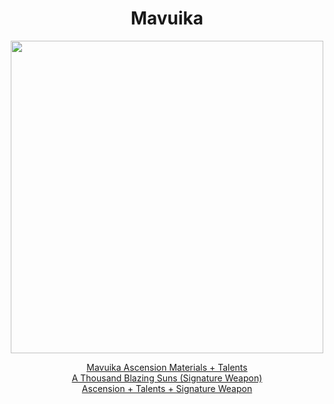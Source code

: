 <body>
  <div align="center">
    <h1> Mavuika </h1>
<img src="https://i.imgur.com/0VBglMW.png" width=500>

<a href="https://github.com/lihgrandini/characterstp/blob/main/Mavuika/Mavuika.rar">Mavuika Ascension Materials + Talents</a><br>
<a href="">A Thousand Blazing Suns (Signature Weapon)</a><br>
<a href="">Ascension + Talents + Signature Weapon</a>
  
  </div>
</body>
